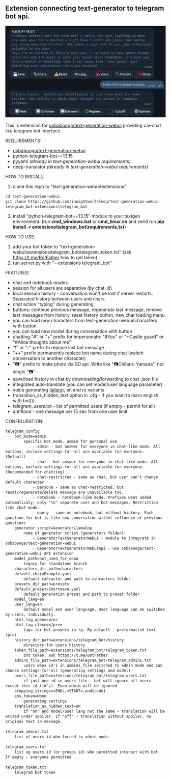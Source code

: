 Extension connecting text-generator to telegram bot api.
-
![Image1](https://github.com/innightwolfsleep/storage/raw/main/textgen_telegram.PNG)

This is extension for [oobabooga/text-generation-webui](https://github.com/oobabooga/text-generation-webui) providing cai-chat like telegram bot interface.

REQUIREMENTS:
- [oobabooga/text-generation-webui](https://github.com/oobabooga/text-generation-webui)
- python-telegram-bot==13.15
- pyyaml _(already in text-generation-webui requirements)_
- deep-translator _(already in text-generation-webui requirements)_

HOW TO INSTALL:
1) clone this repo to "text-generation-webui\extensions"
```
cd text-generation-webui
git clone https://github.com/innightwolfsleep/text-generation-webui-telegram_bot extensions\telegram_bot
```
2) install "python-telegram-bot==13.15" module to your textgen environment. (run **cmd_windows.bat** or **cmd_linux.sh** and send run **pip install -r extensions\telegram_bot\requirements.txt**)

HOW TO USE:
1) add your bot token to "text-generation-webui\extensions\telegram_bot\telegram_token.txt" (ask https://t.me/BotFather how to get token)
2) run server.py with "--extensions telegram_bot"

FEATURES:
- chat and notebook modes
- session for all users are separative (by chat_id)
- local session history - conversation won't be lost if server restarts. Separated history between users and chars.
- chat action "typing" during generating
- buttons: continue previous message, regenerate last message, remove last messages from history, reset history button, new char loading menu
- you can load new characters from text-generation-webui\characters with button
- you can load new model during conversation with button
- chatting "#" or "+" prefix for impersonate: "#You" or "+Castle guard" or "#Alice thoughts about me"
- "!" or "-" prefix to replace last bot message
- "++" prefix permanently replace bot name during chat (switch conversation to another character)
- "📷" prefix to make photo via SD api. Write like "📷Chiharu Yamada", not single "📷"
- save/load history in chat by downloading/forwarding to chat .json file
- integrated auto-translate (you can set model/user language parameter) 
- voice generating ([silero](https://github.com/snakers4/silero-models)), en and ru variants
- translation_as_hidden_text option in .cfg - if you want to learn english with bot)))
- telegram_users.txt - list of permitted users (if empty - permit for all)
- antiflood - one message per 15 sec from one user limit



CONFIGURATION:

```
telegram_config
    bot_mode=admin  
        specific bot mode. admin for personal use
            - admin - bot answer for everyone in chat-like mode. All buttons, include settings-for-all are avariable for everyone. (Default)
            - chat - bot answer for everyone in chat-like mode. All buttons, exclude settings-for-all are avariable for everyone. (Recommended for chatting)
            - chat-restricted - same as chat, but user can't change default character
            - persona - same as chat-restricted, but reset/regenerate/delete message are unavailable too. 
            - notebook - notebook-like mode. Prefixes wont added automaticaly, only "\n" separate user and bot messages. Restriction like chat mode.
            - query - same as notebook, but without history. Each question for bot is like new convrsation withot influence of previous questions
    generator_script=GeneratorLlamaCpp
        name of generator script (generators folder):
            - GeneratorTextGeneratorWebui - module to integrate in oobabooga/text-generation-webui 
            - GeneratorTextGeneratorWebuiApi - use oobabooga/text-generation-webui API extension
    model_path=not_used_for_ooba
        legacy for standalone branch
	characters_dir_path=characters
	default_char=Example.yaml
		default cahracter and path to cahracters folder
	presets_dir_path=presets
	default_preset=Shortwave.yaml
		default generation preset and path to preset folder
	model_lang=en
	user_lang=en
		default model and user language. User language can be switched by users, individualy.
	html_tag_open=<pre>
	html_tag_close=</pre>
		tags for bot answers in tg. By default - preformatted text (pre)
	history_dir_path=extensions/telegram_bot/history
		directory for users history
	token_file_path=extensions/telegram_bot/telegram_token.txt
		bot token. Ask https://t.me/BotFather
	admins_file_path=extensions/telegram_bot/telegram_admins.txt
		users whos id's in admins_file switched to admin mode and can choose settings-for-all (generating settings and model)
	users_file_path=extensions/telegram_bot/telegram_users.txt
		if just one id in users_file - bot will ignore all users except this id (id's). Even admin will be ignored
	stopping_strings=<END>,<START>,end{code}
	eos_token=None
		generating settings
	translation_as_hidden_text=on
		if "on" and model/user lang not the same - translation will be writed under spoiler. If "off" - translation without spoiler, no original text in message.

telegram_admins.txt
	list of users id who forced to admin mode. 

telegram_users.txt
	list og users id (or groups id) who permitted interact with bot. If empty - everyone permitted

telegram_token.txt
	telegram bot token
```
